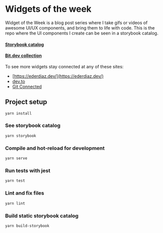 # Widgets of the week

Widget of the Week is a blog post series where I take gifs or videos of awesome UI/UX components, and bring them to life with code. This is the repo where the UI components I create can be seen in a storybook catalog.

#### [Storybook catalog](https://loving-sinoussi-6b5d74.netlify.com/)

#### [Bit.dev collection](https://bit.dev/ederchrono/widget-of-the-week)

To see more widgets stay connected at any of these sites:

- [https://ederdiaz.dev/](https://ederdiaz.dev/)
- [dev.to](https://dev.to/ederchrono)
- [Git Connected](https://levelup.gitconnected.com/wotw/home)

## Project setup
```
yarn install
```

### See storybook catalog
```
yarn storybook
```

### Compile and hot-reload for development
```
yarn serve
```

### Run tests with jest
```
yarn test
```

### Lint and fix files
```
yarn lint
```

### Build static storybook catalog
```
yarn build-storybook
```
